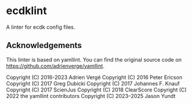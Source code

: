 # ecdklint

A linter for ecdk config files.

## Acknowledgements

This linter is based on yamllint.
You can find the original source code on <https://github.com/adrienverge/yamllint>.

Copyright (C) 2016-2023 Adrien Vergé
Copyright (C) 2016 Peter Ericson
Copyright (C) 2017 Greg Dubicki
Copyright (C) 2017 Johannes F. Knauf
Copyright (C) 2017 ScienJus
Copyright (C) 2018 ClearScore
Copyright (C) 2022 the yamllint contributors
Copyright (C) 2023–2025 Jason Yundt
